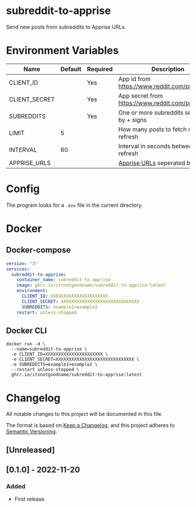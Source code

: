 # subreddit-to-apprise

Send new posts from subreddits to Apprise URLs.

# Environment Variables

| Name          | Default | Required | Description                                                                                            |
| ------------- | ------- | -------- | ------------------------------------------------------------------------------------------------------ |
| CLIENT_ID     |         | Yes      | App id from https://www.reddit.com/prefs/apps/                                                         |
| CLIENT_SECRET |         | Yes      | App secret from https://www.reddit.com/prefs/apps/                                                     |
| SUBREDDITS    |         | Yes      | One or more subreddits seperated by + signs                                                               |
| LIMIT         | 5       |          | How many posts to fetch on each refresh                                                                 |
| INTERVAL      | 60      |          | Interval in seconds between each refresh                                                               |
| APPRISE_URLS  |         |          | [Apprise URLs](https://github.com/caronc/apprise#productivity-based-notifications) seperated by spaces |

# Config

The program looks for a `.env` file in the current directory.

# Docker

## Docker-compose

```yaml
version: "3"
services:
  subreddit-to-apprise:
    container_name: subreddit-to-apprise
    image: ghcr.io/itsnotgoodname/subreddit-to-apprise:latest
    environment:
      CLIENT_ID: XXXXXXXXXXXXXXXXXXXXXX
      CLIENT_SECRET: XXXXXXXXXXXXXXXXXXXXXXXXXXXXXX
      SUBREDDITS: example1+example2
    restart: unless-stopped
```

## Docker CLI

```shell
docker run -d \
  --name=subreddit-to-apprise \
  -e CLIENT_ID=XXXXXXXXXXXXXXXXXXXXXX \
  -e CLIENT_SECRET=XXXXXXXXXXXXXXXXXXXXXXXXXXXXXX \
  -e SUBREDDITS=example1+example2 \
  --restart unless-stopped \
  ghcr.io/itsnotgoodname/subreddit-to-apprise:latest
```

# Changelog

All notable changes to this project will be documented in this file.

The format is based on [Keep a Changelog](https://keepachangelog.com/en/1.0.0/),
and this project adheres to [Semantic Versioning](https://semver.org/spec/v2.0.0.html).

## [Unreleased]

## [0.1.0] - 2022-11-20

### Added

- First release
